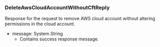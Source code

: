 ### DeleteAwsCloudAccountWithoutCftReply
Response for the request to remove AWS cloud account without altering permissions in the cloud account.

- message: System.String
  - Contains success response message.
